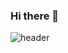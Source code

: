 ### Hi there 👋

![header](https://capsule-render.vercel.app/api?type=waving&color=gradient&height=230&section=header&text=HyorihLee&fontSize=60&fontColor=ffffff)


<!--
**hyorish03/hyorish03** is a ✨ _special_ ✨ repository because its `README.md` (this file) appears on your GitHub profile.

Here are some ideas to get you started:

- 🔭 I’m currently working on ...
- 🌱 I’m currently learning ...
- 👯 I’m looking to collaborate on ...
- 🤔 I’m looking for help with ...
- 💬 Ask me about ...
- 📫 How to reach me: ...
- 😄 Pronouns: ...
- ⚡ Fun fact: ...
-->
